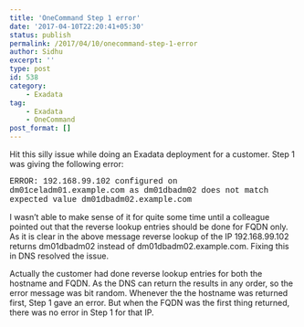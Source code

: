```yaml
---
title: 'OneCommand Step 1 error'
date: '2017-04-10T22:20:41+05:30'
status: publish
permalink: /2017/04/10/onecommand-step-1-error
author: Sidhu
excerpt: ''
type: post
id: 538
category:
    - Exadata
tag:
    - Exadata
    - OneCommand
post_format: []
---
```

Hit this silly issue while doing an Exadata deployment for a customer. Step 1 was giving the following error:

<font face="Courier New">ERROR: 192.168.99.102 configured on dm01celadm01.example.com as dm01dbadm02 does not match expected value dm01dbadm02.example.com</font>

I wasn’t able to make sense of it for quite some time until a colleague pointed out that the reverse lookup entries should be done for FQDN only. As it is clear in the above message reverse lookup of the IP 192.168.99.102 returns dm01dbadm02 instead of dm01dbadm02.example.com. Fixing this in DNS resolved the issue.

Actually the customer had done reverse lookup entries for both the hostname and FQDN. As the DNS can return the results in any order, so the error message was bit random. Whenever the the hostname was returned first, Step 1 gave an error. But when the FQDN was the first thing returned, there was no error in Step 1 for that IP.